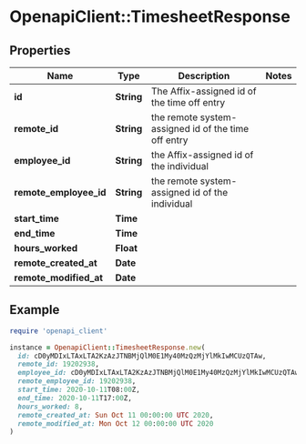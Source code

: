 # OpenapiClient::TimesheetResponse

## Properties

| Name | Type | Description | Notes |
| ---- | ---- | ----------- | ----- |
| **id** | **String** | The Affix-assigned id of the time off entry |  |
| **remote_id** | **String** | the remote system-assigned id of the time off entry |  |
| **employee_id** | **String** | the Affix-assigned id of the individual |  |
| **remote_employee_id** | **String** | the remote system-assigned id of the individual |  |
| **start_time** | **Time** |  |  |
| **end_time** | **Time** |  |  |
| **hours_worked** | **Float** |  |  |
| **remote_created_at** | **Date** |  |  |
| **remote_modified_at** | **Date** |  |  |

## Example

```ruby
require 'openapi_client'

instance = OpenapiClient::TimesheetResponse.new(
  id: cD0yMDIxLTAxLTA2KzAzJTNBMjQlM0E1My40MzQzMjYlMkIwMCUzQTAw,
  remote_id: 19202938,
  employee_id: cD0yMDIxLTAxLTA2KzAzJTNBMjQlM0E1My40MzQzMjYlMkIwMCUzQTAw,
  remote_employee_id: 19202938,
  start_time: 2020-10-11T08:00Z,
  end_time: 2020-10-11T17:00Z,
  hours_worked: 8,
  remote_created_at: Sun Oct 11 00:00:00 UTC 2020,
  remote_modified_at: Mon Oct 12 00:00:00 UTC 2020
)
```

